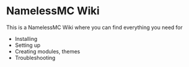 # NamelessMC Wiki
This is a NamelessMC Wiki where you can find everything you need for
* Installing
* Setting up
* Creating modules, themes
* Troubleshooting
